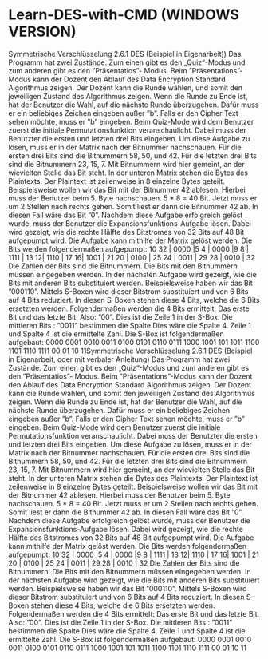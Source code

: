 # Learn-DES-with-CMD (WINDOWS VERSION)

Symmetrische Verschlüsselung
2.6.1 DES
(Beispiel in Eigenarbeit)) Das Programm hat zwei
Zustände. Zum einen gibt es den „Quiz“-Modus und zum anderen gibt es den ”Präsentatios”-
Modus. Beim ”Präsentations”-Modus kann der Dozent den Ablauf des Data Encryption
Standard Algorithmus zeigen. Der Dozent kann die Runde wählen, und somit
den jeweiligen Zustand des Algorithmus zeigen. Wenn die Runde zu Ende ist, hat der Benutzer
die Wahl, auf die nächste Runde überzugehen. Dafür muss er ein beliebiges Zeichen
eingeben außer ”b”. Falls er den Cipher Text sehen möchte, muss er ”b” eingeben. Beim
Quiz-Mode wird dem Benutzer zuerst die initiale Permutationsfunktion veranschaulicht.
Dabei muss der Benutzter die ersten und letzten drei Bits eingeben. Um diese Aufgabe
zu lösen, muss er in der Matrix nach der Bitnummer nachschauen. Für die ersten drei
Bits sind die Bitnummern 58, 50, und 42. Für die letzten drei Bits sind die Bitnummern
23, 15, 7. Mit Bitnummern wird hier gemeint, an der wievielten Stelle das Bit steht. In
der unteren Matrix stehen die Bytes des Plaintexts. Der Plaintext ist zeilenweise in 8
einzelne Bytes geteilt. Beispielsweise wollen wir das Bit mit der Bitnummer 42 ablesen.
Hierbei muss der Benutzer beim 5. Byte nachschauen. 5 * 8 = 40 Bit. Jetzt muss er
um 2 Stellen nach rechts gehen. Somit liest er dann die Bitnummer 42 ab. In diesen Fall
wäre das Bit ”0”. Nachdem diese Aufgabe erfolgreich gelöst wurde, muss der Benutzer die
Expansionsfunktions-Aufgabe lösen. Dabei wird gezeigt, wie die rechte Hälfte des Bitstromes
von 32 Bits auf 48 Bit aufgepumpt wird. Die Aufgabe kann mithilfe der Matrix
gelöst werden. Die Bits werden folgendermaßen aufgepumpt:
10
32 | 0000 |5
4 | 0000 |9
8 | 1111 | 13
12| 1110 | 17
16| 1001 | 21
20 | 0100 | 25
24 | 0011 | 29
28 | 0010 | 32
Die Zahlen der Bits sind die Bitnummern. Die Bits mit den Bitnummern müssen eingegeben
werden. In der nächsten Aufgabe wird gezeigt, wie die Bits mit anderen Bits substituiert
werden. Beispielsweise haben wir das Bit ”000110”. Mittels S-Boxen wird dieser Bitstrom
substituiert und von 6 Bits auf 4 Bits reduziert. In diesen S-Boxen stehen diese 4 Bits,
welche die 6 Bits ersetzten werden. Folgendermaßen werden die 4 Bits ermittelt: Das
erste Bit und das letzte Bit. Also: ”00”. Dies ist die Zeile 1 in der S-Box. Die mittleren
Bits : ”0011” bestimmen die Spalte Dies wäre die Spalte 4. Zeile 1 und Spalte 4 ist die
ermittelte Zahl. Die S-Box ist folgendermaßen aufgebaut:
0000 0001 0010 0011 0100 0101 0110 0111 1000 1001 101 1011 1100 1101 1110 1111 00
01
10
11Symmetrische Verschlüsselung
2.6.1 DES
(Beispiel in Eigenarbeit, oder mit verbaler Anleitung) Das Programm hat zwei
Zustände. Zum einen gibt es den „Quiz“-Modus und zum anderen gibt es den ”Präsentatios”-
Modus. Beim ”Präsentations”-Modus kann der Dozent den Ablauf des Data Encryption
Standard Algorithmus zeigen. Der Dozent kann die Runde wählen, und somit
den jeweiligen Zustand des Algorithmus zeigen. Wenn die Runde zu Ende ist, hat der Benutzer
die Wahl, auf die nächste Runde überzugehen. Dafür muss er ein beliebiges Zeichen
eingeben außer ”b”. Falls er den Cipher Text sehen möchte, muss er ”b” eingeben. Beim
Quiz-Mode wird dem Benutzer zuerst die initiale Permutationsfunktion veranschaulicht.
Dabei muss der Benutzter die ersten und letzten drei Bits eingeben. Um diese Aufgabe
zu lösen, muss er in der Matrix nach der Bitnummer nachschauen. Für die ersten drei
Bits sind die Bitnummern 58, 50, und 42. Für die letzten drei Bits sind die Bitnummern
23, 15, 7. Mit Bitnummern wird hier gemeint, an der wievielten Stelle das Bit steht. In
der unteren Matrix stehen die Bytes des Plaintexts. Der Plaintext ist zeilenweise in 8
einzelne Bytes geteilt. Beispielsweise wollen wir das Bit mit der Bitnummer 42 ablesen.
Hierbei muss der Benutzer beim 5. Byte nachschauen. 5 * 8 = 40 Bit. Jetzt muss er
um 2 Stellen nach rechts gehen. Somit liest er dann die Bitnummer 42 ab. In diesen Fall
wäre das Bit ”0”. Nachdem diese Aufgabe erfolgreich gelöst wurde, muss der Benutzer die
Expansionsfunktions-Aufgabe lösen. Dabei wird gezeigt, wie die rechte Hälfte des Bitstromes
von 32 Bits auf 48 Bit aufgepumpt wird. Die Aufgabe kann mithilfe der Matrix
gelöst werden. Die Bits werden folgendermaßen aufgepumpt:
10
32 | 0000 |5
4 | 0000 |9
8 | 1111 | 13
12| 1110 | 17
16| 1001 | 21
20 | 0100 | 25
24 | 0011 | 29
28 | 0010 | 32
Die Zahlen der Bits sind die Bitnummern. Die Bits mit den Bitnummern müssen eingegeben
werden. In der nächsten Aufgabe wird gezeigt, wie die Bits mit anderen Bits substituiert
werden. Beispielsweise haben wir das Bit ”000110”. Mittels S-Boxen wird dieser Bitstrom
substituiert und von 6 Bits auf 4 Bits reduziert. In diesen S-Boxen stehen diese 4 Bits,
welche die 6 Bits ersetzten werden. Folgendermaßen werden die 4 Bits ermittelt: Das
erste Bit und das letzte Bit. Also: ”00”. Dies ist die Zeile 1 in der S-Box. Die mittleren
Bits : ”0011” bestimmen die Spalte Dies wäre die Spalte 4. Zeile 1 und Spalte 4 ist die
ermittelte Zahl. Die S-Box ist folgendermaßen aufgebaut:
0000 0001 0010 0011 0100 0101 0110 0111 1000 1001 101 1011 1100 1101 1110 1111 00
01
10
11
